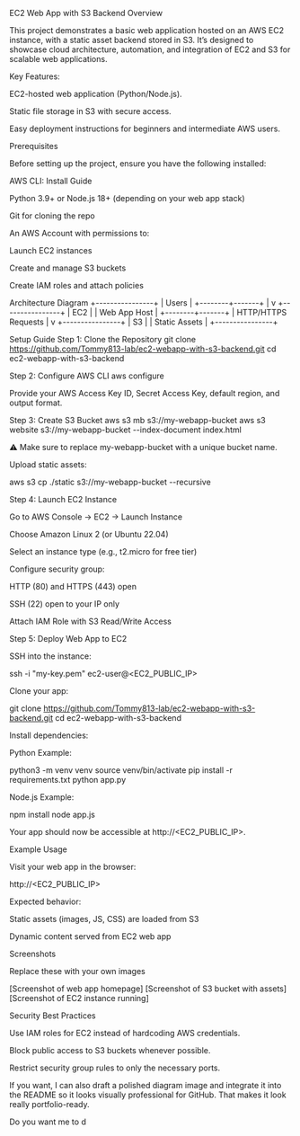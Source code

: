 EC2 Web App with S3 Backend
Overview

This project demonstrates a basic web application hosted on an AWS EC2 instance, with a static asset backend stored in S3. It’s designed to showcase cloud architecture, automation, and integration of EC2 and S3 for scalable web applications.

Key Features:

EC2-hosted web application (Python/Node.js).

Static file storage in S3 with secure access.

Easy deployment instructions for beginners and intermediate AWS users.

Prerequisites

Before setting up the project, ensure you have the following installed:

AWS CLI: Install Guide

Python 3.9+ or Node.js 18+ (depending on your web app stack)

Git for cloning the repo

An AWS Account with permissions to:

Launch EC2 instances

Create and manage S3 buckets

Create IAM roles and attach policies

Architecture Diagram
          +----------------+
          |     Users      |
          +--------+-------+
                   |
                   v
          +----------------+
          |      EC2       |
          |  Web App Host  |
          +--------+-------+
                   |
           HTTP/HTTPS Requests
                   |
                   v
          +----------------+
          |      S3        |
          | Static Assets  |
          +----------------+

Setup Guide
Step 1: Clone the Repository
git clone https://github.com/Tommy813-lab/ec2-webapp-with-s3-backend.git
cd ec2-webapp-with-s3-backend

Step 2: Configure AWS CLI
aws configure


Provide your AWS Access Key ID, Secret Access Key, default region, and output format.

Step 3: Create S3 Bucket
aws s3 mb s3://my-webapp-bucket
aws s3 website s3://my-webapp-bucket --index-document index.html


⚠️ Make sure to replace my-webapp-bucket with a unique bucket name.

Upload static assets:

aws s3 cp ./static s3://my-webapp-bucket --recursive

Step 4: Launch EC2 Instance

Go to AWS Console → EC2 → Launch Instance

Choose Amazon Linux 2 (or Ubuntu 22.04)

Select an instance type (e.g., t2.micro for free tier)

Configure security group:

HTTP (80) and HTTPS (443) open

SSH (22) open to your IP only

Attach IAM Role with S3 Read/Write Access

Step 5: Deploy Web App to EC2

SSH into the instance:

ssh -i "my-key.pem" ec2-user@<EC2_PUBLIC_IP>


Clone your app:

git clone https://github.com/Tommy813-lab/ec2-webapp-with-s3-backend.git
cd ec2-webapp-with-s3-backend


Install dependencies:

Python Example:

python3 -m venv venv
source venv/bin/activate
pip install -r requirements.txt
python app.py


Node.js Example:

npm install
node app.js


Your app should now be accessible at http://<EC2_PUBLIC_IP>.

Example Usage

Visit your web app in the browser:

http://<EC2_PUBLIC_IP>


Expected behavior:

Static assets (images, JS, CSS) are loaded from S3

Dynamic content served from EC2 web app

Screenshots

Replace these with your own images

[Screenshot of web app homepage]
[Screenshot of S3 bucket with assets]
[Screenshot of EC2 instance running]

Security Best Practices

Use IAM roles for EC2 instead of hardcoding AWS credentials.

Block public access to S3 buckets whenever possible.

Restrict security group rules to only the necessary ports.


If you want, I can also draft a polished diagram image and integrate it into the README so it looks visually professional for GitHub. That makes it look really portfolio-ready.

Do you want me to d
